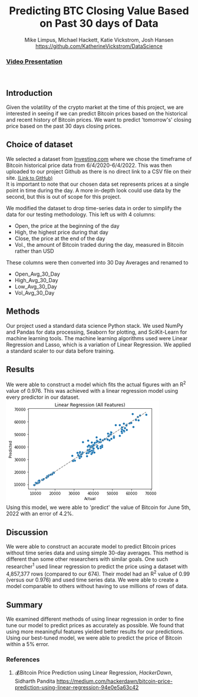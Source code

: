 <h1 style="text-align:center">Predicting BTC Closing Value Based on Past 30 days of Data </h1>
<p style="text-align:center"> 
    Mike Limpus, Michael Hackett, Katie Vickstrom, Josh Hansen <br>
    <a href='https://github.com/KatherineVickstrom/DataScience'>https://github.com/KatherineVickstrom/DataScience</a> <br>
    <h3><a href='https://youtu.be/g2F0_THwadE'>Video Presentation</a></h3> <br>
</p>

## Introduction
Given the volatility of the crypto market at the time of this project, we are interested in seeing if we can predict Bitcoin prices based on the historical and recent history of Bitcoin prices. We want to predict 'tomorrow's' closing price based on the past 30 days closing prices.

## Choice of dataset
We selected a dataset from <a href='https://www.investing.com/crypto/bitcoin/historical-data'>Investing.com</a>  where we chose the timeframe of Bitcoin historical price data from 6/4/2020-6/4/2022. This was then uploaded to our project Github as there is no direct link to a CSV file on their site. <a href='https://raw.githubusercontent.com/KatherineVickstrom/DataScience/main/Bitcoin_Historical%20Data_%20Investing_com_20200604_20220604.csv' style='font-size: .8rem'> (Link to GitHub)</a>  <br>
It is important to note that our chosen data set represents prices at a single point in time during the day. A more in-depth look could use data by the second, but this is out of scope for this project. <br>

We modified the dataset to drop time-series data in order to simplify the data for our testing methodology. This left us with 4 columns: 
- Open, the price at the beginning of the day
- High, the highest price during that day 
- Close, the price at the end of the day
- Vol., the amount of Bitcoin traded during the day, measured in Bitcoin rather than USD

These columns were then converted into 30 Day Averages and renamed to 
- Open_Avg_30_Day
- High_Avg_30_Day
- Low_Avg_30_Day
- Vol_Avg_30_Day

## Methods
Our project used a standard data science Python stack. We used NumPy and Pandas for data processing, Seaborn for plotting, and SciKit-Learn for machine learning tools. The machine learning algorithms used were Linear Regression and Lasso, which is a variation of Linear Regression. We applied a standard scaler to our data before training.

## Results
We were able to construct a model which fits the actual figures with an R<sup>2</sup> value of 0.976. This was achieved with a linear regression model using every predictor in our dataset.  <br><img title='Linear Regression (All Features)' src='media/linear_regression_all.png'> <br> Using this model, we were able to 'predict' the value of Bitcoin for June 5th, 2022 with an error of 4.2%. 

## Discussion
We were able to construct an accurate model to predict Bitcoin prices without time series data and using simple 30-day averages. This method is different than some other researchers with similar goals. One such researcher<sup>1</sup> used linear regression to predict the price using a dataset with 4,857,377 rows (compared to our 674). Their model had an R<sup>2</sup> value of 0.99 (versus our 0.976) and used time series data. We were able to create a model comparable to others without having to use millions of rows of data.  

## Summary 
We examined different methods of using linear regression in order to fine tune our model to predict prices as accurately as possible. We found that using more meaningful features yielded better results for our predictions. Using our best-tuned model, we were able to predict the price of Bitcoin within a 5% error. 
### References 
1) 💰Bitcoin Price Prediction using Linear Regression, _HackerDawn_, Sidharth Pandita
https://medium.com/hackerdawn/bitcoin-price-prediction-using-linear-regression-94e0e5a63c42
